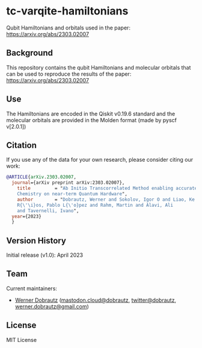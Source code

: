 # tc-varqite-hamiltonians
Qubit Hamiltonians and orbitals used in the paper: https://arxiv.org/abs/2303.02007

## Background
This repository contains the qubit Hamiltonians and molecular orbitals that can be used to reproduce the results of the paper: https://arxiv.org/abs/2303.02007

## Use

The Hamiltonians are encoded in the Qiskit v0.19.6 standard and the molecular orbitals are provided in the Molden format (made by pyscf v[2.0.1])

## Citation

If you use any of the data for your own research, please consider citing our work:

```bibtex
@ARTICLE{arXiv.2303.02007,
  journal={arXiv preprint arXiv:2303.02007},
	title         = "Ab Initio Transcorrelated Method enabling accurate Quantum
	Chemistry on near-term Quantum Hardware",
	author        = "Dobrautz, Werner and Sokolov, Igor O and Liao, Ke and
	R{\'\i}os, Pablo L{\'o}pez and Rahm, Martin and Alavi, Ali
	and Tavernelli, Ivano",
  year={2023}
  }
```

## Version History

Initial release (v1.0): April 2023

## Team

Current maintainers:

+ [Werner Dobrautz](https://www.linkedin.com/in/werner-dobrautz-46873a190/) ([mastodon.cloud@dobrautz](https://mastodon.cloud/@dobrautz), [twitter@dobrautz](https://twitter.com/dobrautz), werner.dobrautz@gmail.com)

## License

MIT License

